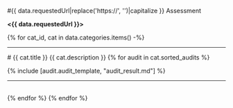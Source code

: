 #{{ data.requestedUrl|replace('https://', '')|capitalize }} Assessment

__<{{ data.requestedUrl }}>__

<div id="toc">
<!--TOC-->
</div>

{% for cat_id, cat in data.categories.items() -%}
<hr>
# {{ cat.title }}
{{ cat.description }}
{% for audit in cat.sorted_audits %}

{% include [audit.audit_template, "audit_result.md"] %}
<hr>
<br>
{% endfor %}
{% endfor %}
